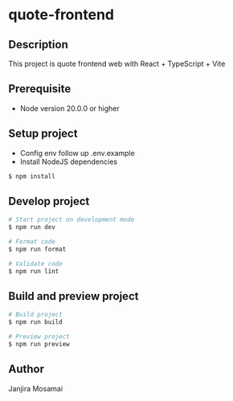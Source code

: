 # quote-frontend

## Description

This project is quote frontend web with React + TypeScript + Vite

## Prerequisite

- Node version 20.0.0 or higher

## Setup project

- Config env follow up .env.example
- Install NodeJS dependencies

```bash
$ npm install
```

## Develop project

```bash
# Start project on development mode
$ npm run dev

# Format code
$ npm run format

# Validate code
$ npm run lint
```

## Build and preview project

```bash
# Build project
$ npm run build

# Preview project
$ npm run preview
```

## Author

Janjira Mosamai
